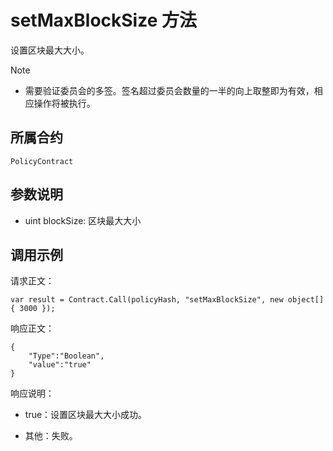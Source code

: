 # setMaxBlockSize 方法

设置区块最大大小。

> [!Note]
>
> - 需要验证委员会的多签。签名超过委员会数量的一半的向上取整即为有效，相应操作将被执行。

## 所属合约

	PolicyContract

## 参数说明

- uint blockSize: 区块最大大小

## 调用示例

请求正文：

```
var result = Contract.Call(policyHash, "setMaxBlockSize", new object[] { 3000 });
```

响应正文：

```
{
	"Type":"Boolean",
	"value":"true"
}
```

响应说明：

- true：设置区块最大大小成功。

- 其他：失败。
